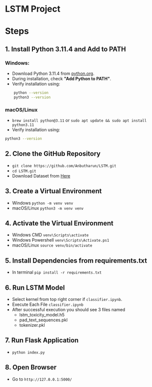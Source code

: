 # LSTM Project

# Steps

## 1. Install Python 3.11.4 and Add to PATH

### Windows:
* Download Python 3.11.4 from [python.org](https://www.python.org/downloads/release/python-3114/).
* During installation, check **"Add Python to PATH"**.
* Verify installation using:
```sh
    python --version
    python3 --version
```
### macOS/Linux
* `brew install python@3.11` or `sudo apt update && sudo apt install python3.11`
* Verify installation using:
```sh
python3 --version
```

## 2. Clone the GitHub Repository
* `git clone https://github.com/Anbutharun/LSTM.git`
* `cd LSTM.git`
* Download Dataset from [Here](https://drive.google.com/file/d/150Ph53NyuyRoEL11F-JTBJ61-d8f2AaQ/view?usp=drive_link)

## 3. Create a Virtual Environment
* Windows `python -m venv venv`
* macOS/Linux `python3 -m venv venv`

## 4. Activate the Virtual Environment
* Windows CMD `venv\Scripts\activate`
* Windows Powershell `venv\Scripts\Activate.ps1`
* macOS/Linux `source venv/bin/activate`
   
## 5. Install Dependencies from requirements.txt
* In terminal `pip install -r requirements.txt`

## 6. Run LSTM Model
* Select kernel from top right corner if `classifier.ipynb`.
* Execute Each File `classifier.ipynb`
* After successful execution you should see 3 files named
    * lstm_toxicity_model.h5
    * pad_text_sequences.pkl
    * tokenizer.pkl

## 7. Run Flask Application
* `python index.py`

## 8. Open Browser
* Go to `http://127.0.0.1:5000/`
